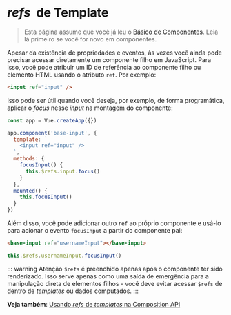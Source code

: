 # *refs* &nbsp;de Template

> Esta página assume que você já leu o [Básico de Componentes](component-basics.md). Leia lá primeiro se você for novo em componentes.

Apesar da existência de propriedades e eventos, às vezes você ainda pode precisar acessar diretamente um componente filho em JavaScript. Para isso, você pode atribuir um ID de referência ao componente filho ou elemento HTML usando o atributo `ref`. Por exemplo:

```html
<input ref="input" />
```

Isso pode ser útil quando você deseja, por exemplo, de forma programática, aplicar o _focus_ nesse _input_ na montagem do componente:

```js
const app = Vue.createApp({})

app.component('base-input', {
  template: `
    <input ref="input" />
  `,
  methods: {
    focusInput() {
      this.$refs.input.focus()
    }
  },
  mounted() {
    this.focusInput()
  }
})
```

Além disso, você pode adicionar outro `ref` ao próprio componente e usá-lo para acionar o evento `focusInput` a partir do componente pai:

```html
<base-input ref="usernameInput"></base-input>
```

```js
this.$refs.usernameInput.focusInput()
```

::: warning Atenção
`$refs` é preenchido apenas após o componente ter sido renderizado. Isso serve apenas como uma saída de emergência para a manipulação direta de elementos filhos - você deve evitar acessar `$refs` de dentro de _templates_ ou dados computados.
:::

**Veja também**: [Usando _refs_ de _templates_ na Composition API](/guide/composition-api-template-refs.html#template-refs)
